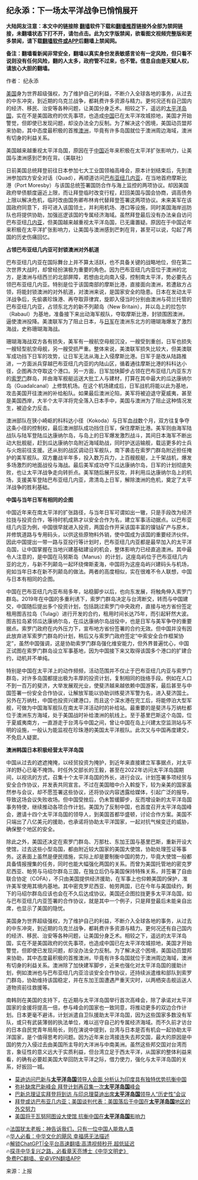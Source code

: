  <!-- 面包屑导航 --> <h2>纪永添：下一场太平洋战争已悄悄展开</h2> <p class="notice"><b>大陆网友注意：本文中的链接除 <a href="https://github.com/bannedbook/fanqiang" >翻墙</a>软件下载和<a href="https://github.com/killgcd/justmysocks/blob/master/README.md">翻墙推荐</a>链接外全部为禁网链接，未翻墙状态下打不开，请勿点击。此为文字版禁闻，欲看图文视频完整版和更多禁闻，请下载<a href="https://github.com/bannedbook/fanqiang">翻墙软件或APP</a>后翻墙上禁闻网。</p><p>备注：翻墙看新闻非常安全，翻墙以真实身份发表敏感言论有一定风险，但只看不说则没有任何风险，翻的人太多，政府管不过来，也不管。信息自由是天赋人权，请放心大胆的翻墙。</b></p>  <div class="entry"> <p>作者： 纪永添</p> <p id="summary"><a href="https://www.bannedbook.org/bnews/tag/%e7%be%8e%e5%9b%bd/" class="st_tag internal_tag" rel="tag" title="标签 美国 下的日志">美国</a>身为世界超级强权，为了维护自己的利益，不断介入全球各地的事务，从过去的中东冲突，到近期的乌克兰战争，都耗费许多资源与精力。更何况还有自己国内的经济、移民、治安等各种问题，让美国分身乏术。相较之下，遥远的<a href="https://www.bannedbook.org/bnews/tag/%e5%a4%aa%e5%b9%b3%e6%b4%8b%e5%b2%9b%e5%9b%bd/" class="st_tag internal_tag" rel="tag" title="标签 太平洋岛国 下的日志">太平洋岛国</a>，实在不是美国政府的优先事项，也造成<span class='wp_keywordlink_affiliate'><a href="https://www.bannedbook.org/" title="中国" target="_blank">中国</a></span>已在太平洋攻城掠地，美国才开始警觉，但即使已发现问题，却没办法全力反制。为了解决这个困境，美国动员盟邦来协助，其中态度最积极的首推<a href="https://www.bannedbook.org/bnews/tag/%e6%be%b3%e6%b4%b2/" class="st_tag internal_tag" rel="tag" title="标签 澳洲 下的日志">澳洲</a>，毕竟有许多岛国就位于澳洲周边海域，澳洲有切身的利益关系。</p> <p id="conimg">美国越来越重视太平洋岛国，原因在于<a href="https://www.bannedbook.org/bnews/tag/%E4%B8%AD%E5%9B%BD/" class="st_tag internal_tag" rel="tag" title="标签 中国 下的日志">中国</a>近年来积极在太平洋扩张影响力，让美国与澳洲感到芒刺在背。（美联社）</p> <p>日前美国总统拜登前往日本参加七大工业国领袖高峰会，原本计划结束后，先到澳洲参加四方安全对话（Quad），再顺道访问<a href="https://www.bannedbook.org/bnews/tag/%E5%B7%B4%E5%B8%83%E4%BA%9A%E7%BA%BD%E5%87%A0%E5%86%85%E4%BA%9A/" class="st_tag internal_tag" rel="tag" title="标签 巴布亚纽几内亚 下的日志">巴布亚纽几内亚</a>，在当地首府摩斯比港（Port Moresby）与该国总统签署国防合作与海上监控的两项协议。却因美国政府举债额度逼近上限，而让拜登临时改变行程，赶回美国与国会协商，调高债务上限以解决危机，临时改由国务卿布林肯代替拜登签署这两项协议。未来美军在该国政府同意下，将可进入该国领土，并利用机场、港口等设施，同时美国海岸巡防队也将提供协助，加强巡逻该国的专属经济海域。虽然拜登最后没有办法亲自访问巴布亚纽<a href="https://www.bannedbook.org/bnews/tag/%E5%87%A0%E5%86%85%E4%BA%9A/" class="st_tag internal_tag" rel="tag" title="标签 几内亚 下的日志">几内亚</a>，但美国越来越重视太平洋岛国，已无庸置疑。原因在于中国近年来积极在太平洋扩张影响力，让美国与澳洲感到芒刺在背，甚至可以说，勾起了两国的历史伤痛回忆。</p> <p><strong>占领巴布亚纽几内亚可封锁澳洲对外航道</strong></p> <p>巴布亚纽几内亚在国际舞台上并不算太活跃，也不具备关键的战略地位，但在第二次世界大战时，却曾经扮演极为重要的角色。因为巴布亚纽几内亚位于澳洲的北方，是澳洲与纽西兰的北部屏障，若想由北向南入侵，控制南太平洋，势必要先占领巴布亚纽几内亚。特别是位于该国南部的摩斯比港，直接面向澳洲，若遭敌方占领，将能封锁澳洲的对外航道，对澳洲来说，是国家安全的隐患。日本在发动太平洋战争后，先偷袭珍珠港、再夺取菲律宾，旋即入侵当时分别由澳洲与荷兰托管的巴布亚纽几内亚，占领东北方的新不列颠岛（New Britain），并以岛上的拉包尔（Rabaul）为基地，准备接下来出动海军舰队，夺取摩斯比港，封锁围困澳洲，逼使澳洲投降。美澳联军为了阻止日本，与<a href="https://www.bannedbook.org/bnews/tag/%e6%97%a5%e5%86%9b/" class="st_tag internal_tag" rel="tag" title="标签 日军 下的日志">日军</a>在澳洲东北方的珊瑚海爆发了激烈海战，史称珊瑚海海战。</p> <p>珊瑚海海战双方各有损失，美军有一艘航空母舰沉没，一艘受到重创，日军也损失一艘轻型航空母舰，另一艘受损严重。整体来说，美澳联军损失比较大，但美澳联军成功挡下日军的攻势，让日军无法从海上入侵摩斯比港。日军于是改从陆路推进，一方面派兵穿越巴布亚纽几内亚的内陆山区，循着通往摩斯比港的科科达小径，企图再次夺取这个港口。另一方面，日军加快脚步占领在巴布亚纽几内亚东方的<a href="https://www.bannedbook.org/bnews/tag/%E7%B4%A2%E7%BD%97%E9%97%A8/" class="st_tag internal_tag" rel="tag" title="标签 索罗门 下的日志">索罗门</a>群岛，并由海军舰艇运送大批工人与建材，打算在其中最大的瓜达康纳尔岛（Guadalcanal）上修筑机场。在这个机场建成后，日军战机将能以此为基地，攻击美国开往澳洲的补给船队。如果最后澳洲沦陷，美军将被迫退守夏威夷，甚至是美国西岸，大半个太平洋将完全落入日本手中，美国与澳洲为了阻止这种情况发生，被迫全力反击。</p> <p>澳洲部队在狭小崎岖的科科达小径（Kokoda）与日军血战数个月，双方往复争夺这条小径的控制权，最后澳洲部队成功挡住日军，保住摩斯比港。美军则由海军陆战队与陆军登陆瓜达康纳尔岛，与岛上的日军爆发激烈战斗，其间日本海军不断出动大批舰艇，赶到瓜达康纳尔岛附近海域助战，同时护送运输舰，载运更多的士兵与火炮前往支援。还从别的战区调动日军舰队，南下袭击在索罗门群岛附近担任掩护的美军舰队。双方鏖战半年多，投入数万兵力，上百艘舰艇，上千架战机，爆发多场激烈的地面战役与海战。最后美军成功夺下瓜达康纳尔岛，日军的计划彻底失败，也让太平洋战争走向转折点。美军随后展开反攻，并利用瓜达康纳尔岛上的机场，支援美军登陆巴布亚纽几内亚，肃清岛上日军，解除澳洲的危机，奠定了太平洋战争的胜利基础。</p>  <p><strong>中国与当年日军有相同的企图</strong></p> <p>中国近年来在南太平洋的扩张路径，与当年日军可谓如出一辙，只是手段改为经济拉拢与投资合作，等待时机成熟才以安全合作为名，建立军事活动据点。以巴布亚纽几内亚为例，中国很早就进入投资，两国合作开采该国丰富的镍钴矿产与原木，并修筑道路与专用码头，以供这些原物料外销，使中国成为该国的重要经济伙伴。因此中国提出一带一路与亚投行等计划时，巴布亚纽几内亚都是最早加入的太平洋岛国，让中国掌握在当地兴建基础建设的机会，整体影响力已经直追澳洲。其中最令人注意的，是中国在马努斯岛（Manus）的计划，这座岛屿位于巴布亚纽几内亚的北方，与新不列颠岛一起环绕俾斯麦海，中国将为这座岛屿兴建码头与机场，宛如当年日本在新不列颠岛的做法。两者的高度相似，实在很难不令人联想，中国与日本有相同的企图。</p> <p>中国在巴布亚纽几内亚布局多年，站稳脚步以后，也向东发展，将触角伸入索罗门群岛。2019年在中国的多重利诱下，索罗门群岛决定与台湾断交，转而与中国建交，中国随后提出多个投资计划，包括跳过索罗门中央政府，直接与地方省份签定租用图吉拉岛（Tulagi）进行开发的合约，租用时间长达75年，而引起轩然大波。图吉拉岛紧邻瓜达康纳尔岛，在瓜达康纳尔岛战役中，也是日军与美军争夺的重要据点。索罗门政府在内外压力下，宣布地方省份签署的合约无效。但中国并没有因此放弃进军索罗门群岛的计划，稍后又与索罗门政府签定“中索安全合作框架协定”，虽然中国强调，这是协助索罗门群岛强化维安能力，但外界普遍忧心，中国正试图在索罗门群岛设立军事基地，因为中国接下来又取得该国多个港口的扩建合约，动机并不单纯。</p> <p>特别是中国在太平洋上的动作频频，活动范围并不仅止于巴布亚纽几内亚与索罗门群岛，对许多岛国都提出极为丰厚的投资计划，复制相同的拢络手段。例如在人口不到一百万的斐济，大举发展观光业，使斐济越来越依赖中国游客，最后甚至与中国签署一份安全合作协议，让解放军能以协助训练斐济军警为名，进入斐济国土。另外在万纳杜，中国也投资兴建港口，而且这个深水港在完工后，将能停泊大型军舰，可做为中国海军舰队在南太平洋活动时的补给站。最重要的是斐济与万纳杜都位于澳洲东方海域，处于美国战时补给澳洲的航线上。至于基里巴斯这个岛国，位于夏威夷南方，一直游走于台湾与中国之间，曾让中国在岛上兴建太空监测站与不明的设施，一般认为能监视在珍珠港的美国太平洋舰队。此次又与中国再度建交，不免启人疑窦。</p>  <p><strong>澳洲韩国日本积极经营太平洋岛国</strong></p> <p>中国从过去的遮遮掩掩，以经贸投资为掩护，到近年来直接建立军事据点，对太平洋的野心已毫不掩饰。时任外交部长的王毅，甚至在2022年访问太平洋岛国期间，以视讯的方式，召集十个太平洋岛国的外长，进行会议。计划签署多项经贸与安全合作协议，并发表共同宣言。不过在美国暗中介入斡旋下，较为亲美的国家虽然参与会议，却不愿签署这些协议，还将协议内容透露给媒体，引起广泛的报导，导致这场会议失败收场。但中国受挫后，仍未暂缓脚步，反而增设新的太平洋岛国事务特使，继续推动各项合作计划。美国为了反制中国，也首度召开太平洋岛国峰会，邀请十四个太平洋岛国的领导人，到美国首都华盛顿，讨论合作方案。美国不只端出了八亿美元的援助，也承诺将协助太平洋国家，一起对抗气候变迁的威胁，确保整个地区的安全。</p> <p>除此之外，美国还决定在索罗门群岛、万那杜、东加王国与基里巴斯，重新开设大使馆，过去这些小型岛国，都由附近较大国家的美国大使馆，协助处理签证等事务。这表面上虽然是便民措施，实际上却是要制衡中国的势力，毕竟大使馆一般都具备情报搜集的任务，同时也能大幅强化两国的关系。而曾为美国托管地的密克罗尼西亚、帕劳与马绍尔群岛三国，在独立后仍与美国保持特殊关系，并签署了自由联合协定（COFA），不只由美国提供经济援助，在军事上也仰赖美国的保护，准许美军使用其境内基地。其中密克罗尼西亚、帕劳两国，已在今年与美国续约，剩下的马绍尔群岛应该也会在不久后达成协议。美国还企图拉拢更多太平洋岛国，如与巴布亚纽几内亚签署的合作协议，就是其中一个例子，只是拜登最后未能亲自出席，也显示了美国的隐忧。</p> <p>美国身为世界超级强权，为了维护自己的利益，不断介入全球各地的事务，从过去的中东冲突，到近期的乌克兰战争，都耗费许多资源与精力。更何况还有自己国内的经济、移民、治安等各种问题，让美国分身乏术。相较之下，遥远的太平洋岛国，实在不是美国政府的优先事项，也造成中国已在太平洋攻城掠地，美国才开始警觉，但即使已发现问题，却没办法全力反制。为了解决这个困境，美国动员盟邦来协助，其中态度最积极的首推澳洲，毕竟有许多岛国就位于澳洲周边海域，澳洲有切身的利益关系。澳洲除了加快建军脚步，近来也强化对太平洋岛国的援助计划，例如澳洲也与巴布亚纽几内亚洽谈安全合作协议，还持续派遣维和部队到索罗门群岛，协助维持该国稳定，并在东加王国遭遇严重天灾时，以两栖突击舰运送人道物资前往救援等。</p>  <p>南韩则在美国的支持下，在近期与太平洋岛国举行首次高峰会，除了承诺对太平洋国家的金援将提高一倍，参与峰会的国家也一致同意，将推动更多的双边合作计划。日本更毫不避讳，计划派遣自卫队援助太平洋岛国，因为这些国家多数没有军队，或只有武装薄弱的执法单位，难以巡守自己的专属经济海域。而不久前才访台的日本自民党青年局局长，则在演说中提到，台湾与日本是否有机会一起协助太平洋国家，是个值得思考的问题。因为近年来台湾接连失去邦交国，最大的原因是中国的势力入侵过去由美国所主导的大洋洲与中南美洲。虽然这些邦交国对台湾而言，象征性的意义远大于实质利益，但台湾立足于西太平洋，从国家的整体利益来看，的确有必要趁美国大举回防太平洋之际，借力使力，强化与太平洋岛国的关系，好扳回一城。</p> <!--<div id="taboola-mid-1"></div>--><ul class='op-related-articles' title='相关阅读'> <li><a href='https://www.bannedbook.org/bnews/headline/20230522/1887141.html' target='_blank'>莫迪访问巴新与<b>太平洋岛国</b>领导人会面 分析认为印度具有独特优势抗衡中国</a></li> <li><a href='https://www.bannedbook.org/bnews/headline/20230518/1885699.html' target='_blank'>弥补缺席巴新峰会 拜登计划再召集一次<b>太平洋岛国</b>峰会</a></li> <li><a href='https://www.bannedbook.org/bnews/headline/20230501/1878838.html' target='_blank'>巴新总理证实拜登将到访 与印总理莫迪出席<b>太平洋岛国</b>领导人“历史性”会议</a></li> <li><a href='https://www.bannedbook.org/bnews/headline/20230429/1878049.html' target='_blank'>拜登或访巴布亚几内亚；美国谈判代表：美国落后于中国在<b>太平洋岛国</b>地区的外交努力</a></li> <li><a href='https://www.bannedbook.org/bnews/headline/20230401/1867141.html' target='_blank'>美国将于瓦努阿图设大使馆 抗衡中国在<b>太平洋岛国</b>影响力</a></li> </ul> <p class="texttj"> 🔥<a href="https://www.bannedbook.org/bnews/ssgc/20230219/1850782.html" target="_blank">法国犹太老板：神告诉我们，只有一位中国人能救人类</a><br/> 🔥<a href="https://www.bannedbook.org/bnews/comments/20220220/1694796.html" target="_blank">华人必看：中华文化的飓风 幸福感无法描述</a><br/> 🔥<a href="https://github.com/bannedbook/fanqiang/wiki/V2ray%E6%9C%BA%E5%9C%BA" target="_blank">解锁ChatGPT|全平台高速翻墙:高清视频秒开,超低延迟</a><br/> 🔥<a href="https://www.bannedbook.org/bnews/comments/20220808/1768773.html" target="_blank">探寻中华复兴之路，必看章天亮博士《中华文明史》</a><br/> <a href="https://github.com/bannedbook/fanqiang/wiki/%E7%A6%81%E9%97%BB%E7%BD%91%E5%AE%89%E5%8D%93%E7%BF%BB%E5%A2%99%E6%96%B0%E9%97%BBAPP" target="_blank">免费PC翻墙、安卓VPN翻墙APP</a><br/> </p><p class="src-info">来源：上报 </p><a name='sharetosocial'></a> <div style="margin-bottom:5px;padding-bottom:5px;clear:both"> <div id="archive-pix-1" class="banner-ads"> <!-- AuctionX Display platform tag START --> <div id="27602x728x90x621x_ADSLOT1" clicktrack="%%CLICK_URL_ESC%%"></div>  <!-- AuctionX Display platform tag END --> </div> <div id="archive-pix-2" class="banner-ads"> <!-- AuctionX Display platform tag START --> <div id="27556x300x250x621x_ADSLOT1" clicktrack="%%CLICK_URL_ESC%%" style="margin:0 auto;text-align:center"></div>  <!-- AuctionX Display platform tag END --> </div> </div>  <div id="archive-pix-1" class="banner-ads"> <!-- AuctionX Display platform tag START --> <div id="27603x728x90x621x_ADSLOT1" clicktrack="%%CLICK_URL_ESC%%"></div>  <!-- AuctionX Display platform tag END --> </div> </div><!--END ENTRY--> 